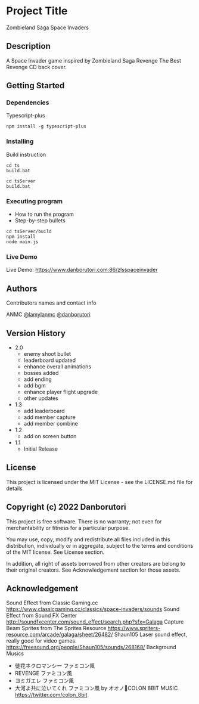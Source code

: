 # Project Title

Zombieland Saga Space Invaders

## Description

A Space Invader game inspired by Zombieland Saga Revenge The Best Revenge CD back cover.

## Getting Started

### Dependencies

Typescript-plus

```
npm install -g typescript-plus
```

### Installing

Build instruction
```
cd ts
build.bat

cd tsServer
build.bat
```

### Executing program

* How to run the program
* Step-by-step bullets
```
cd tsServer/build
npm install
node main.js
```

### Live Demo
Live Demo: https://www.danborutori.com:86/zlsspaceinvader

## Authors

Contributors names and contact info

ANMC
[@lamylanmc](https://twitter.com/lamylanmc)
[@danborutori](https://twitter.com/danborutori)


## Version History

* 2.0
    * enemy shoot bullet
    * leaderboard updated
    * enhance overall animations
    * bosses added
    * add ending
    * add bgm
    * enhance player flight upgrade
    * other updates
* 1.3
    * add leaderboard
    * add member capture
    * add member combine
* 1.2
    * add on screen button
* 1.1
    * Initial Release

## License

This project is licensed under the MIT License - see the LICENSE.md file for details

## Copyright (c) 2022 Danborutori

This project is free software.  There is no warranty; not even for
merchantability or fitness for a particular purpose.

You may use, copy, modify and redistribute all files included in this
distribution, individually or in aggregate, subject to the terms and conditions
of the MIT license.  See License section.

In addition, all right of assets borrowed from other creators are belong to their original creators. See Acknowledgement section for those assets.

## Acknowledgement

Sound Effect from Classic Gaming.cc
https://www.classicgaming.cc/classics/space-invaders/sounds
Sound Effect from Sound FX Center
http://soundfxcenter.com/sound_effect/search.php?sfx=Galaga
Capture Beam Sprites from The Sprites Resource
https://www.spriters-resource.com/arcade/galaga/sheet/26482/
Shaun105 Laser sound effect, really good for video games.
https://freesound.org/people/Shaun105/sounds/268168/
Background Musics 
* 徒花ネクロマンシー ファミコン風
* REVENGE ファミコン風
* ヨミガエレ ファミコン風
* 大河よ共に泣いてくれ ファミコン風
by オオノ👾COLON 8BIT MUSIC
https://twitter.com/colon_8bit